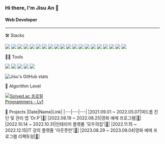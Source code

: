 ### Hi there, I'm Jisu An 👋

#### Web Developer

***

🛠️ Stacks

<img src="https://img.shields.io/badge/java-007396?style=flat-square&logo=java&logoColor=white"/> <img src="https://img.shields.io/badge/Spring-6DB33F?style=flat-square&logo=Spring&logoColor=white"/> <img src="https://img.shields.io/badge/Apache Tomcat-F8DC75?style=flat-square&logo=apachetomcat&logoColor=black"/> <img src="https://img.shields.io/badge/ORACLE-F80000?style=flat-square&logo=oracle&logoColor=white"/> <img src="https://img.shields.io/badge/JavaScript-F7DF1E?style=flat-square&logo=javascript&logoColor=black"/> <img src="https://img.shields.io/badge/jQuery-0769AD?style=flat-square&logo=jQuery&logoColor=white"/> <img src="https://img.shields.io/badge/JSON-000000?style=flat-square&logo=json&logoColor=white"/> <img src="https://img.shields.io/badge/HTML5-E34F26?style=flat-square&logo=html5&logoColor=white"/> <img src="https://img.shields.io/badge/CSS3-1572B6?style=flat-square&logo=css3&logoColor=white"/> <img src="https://img.shields.io/badge/Bootstrap-7952B3?style=flat-square&logo=bootstrap&logoColor=white"/> <img src="https://img.shields.io/badge/Amazon AWS-232F3E?style=flat-square&logo=amazonaws&logoColor=white"/> <img src="https://img.shields.io/badge/Python-3766AB?style=flat-square&logo=Python&logoColor=white"/> <img src="https://img.shields.io/badge/Google Colab-F9AB00?style=flat-square&logo=Google Colab&logoColor=white"/> <img src="https://img.shields.io/badge/TensorFlow-FF6F00?style=flat-square&logo=TensorFlow&logoColor=white"/> <img src="https://img.shields.io/badge/Expo-000000?style=flat-square&logo=Expo&logoColor=white"/> <img src="https://img.shields.io/badge/React Native-61DAFB?style=flat-square&logo=React&logoColor=black"/> <img src="https://img.shields.io/badge/Firebase-FFCA28?style=flat-square&logo=firebase&logoColor=black"/> <img src="https://img.shields.io/badge/Flask-000000?style=flat-square&logo=flask&logoColor=white"/> <img src="https://img.shields.io/badge/Nuxt.js-00DC82?style=flat-square&logo=Nuxt.js&logoColor=white"/> <img src="https://img.shields.io/badge/C-A8B9CC?style=flat-square&logo=C&logoColor=white"/>

💪🏼 Tools 

<img src="https://img.shields.io/badge/Eclipse IDE-2C2255?style=flat-square&logo=Eclipse IDE&logoColor=white"/> <img src="https://img.shields.io/badge/IntelliJ IDEA-000000?style=flat-square&logo=IntelliJ IDEA&logoColor=white"/> <img src="https://img.shields.io/badge/Visual Studio-5C2D91?style=flat-square&logo=Visual Studio&logoColor=white"/> <img src="https://img.shields.io/badge/Visual Studio Code-007ACC?style=flat-square&logo=Visual Studio Code&logoColor=white"/> <img src="https://img.shields.io/badge/GitHub-181717?style=flat-square&logo=GitHub&logoColor=white"/>

![Jisu's GitHub stats](https://github-readme-stats.vercel.app/api?username=gee1suu&show_icons=true)

🏅 Algorithm Level  

[![Solved.ac
프로필](http://mazassumnida.wtf/api/generate_badge?boj=gee1suu)](https://solved.ac/gee1suu)  
[Programmers - Lv1](https://github.com/gee1suu/CodingTest)  

📂 Projects
|Date|Name|Link|
|---|---|---|
|2021.09.01 ~ 2022.05.07|여드름 진단 및 관리 앱 'Dr.P'|[🔗](https://github.com/gee1suu/dr.p)|
|2022.08.19 ~ 2022.08.25|영화 예매 프로그램|[🔗](https://github.com/gee1suu/movie-booking)|
|2022.10.14 ~ 2022.10.31|인테리어 플랫폼 '모두의집'|[🔗](https://github.com/gee1suu/our-house)|
|2022.11.15 ~ 2022.12.15|IT 강의 플랫폼 '아웃풋런'|[🔗](https://github.com/gee1suu/outflearn)|
|2023.08.29 ~ 2023.09.04|영화 예매 프로그램 리팩토링|[🔗](https://github.com/gee1suu/movie)|
